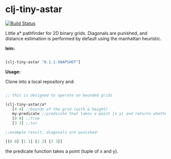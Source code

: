 clj-tiny-astar
==============

[![Build Status](https://travis-ci.org/danstone/clj-tiny-astar.png?branch=master)](https://travis-ci.org/danstone/clj-tiny-astar)


Little a* pathfinder for 2D binary grids. Diagonals are punished, and distance estimation is performed by default using the manhattan heuristic.

**lein:**

```clojure

[clj-tiny-astar "0.1.1-SNAPSHOT"]

```

**Usage:**

Clone into a local repository and:

```clojure

;; this is designed to operate on bounded grids

(clj-tiny-astar/a*
   [4 4] ;;bounds of the grid (with & height)
   my-predicate ;;predicate that takes a point [x y] and returns whether a cell is walkable
   [0 0] ;;from
   [3 3] ;;to)

;;example result, diagonals are punished:

[[0 0] [1 1] [2 2] [3 3]]

```

the predicate function takes a point (tuple of x and y).


